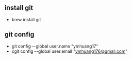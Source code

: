 ## install git
- brew install git
## git config
- git config --global user.name "ymhuang17"
- cgit config --global user.email "ymhuang176@gmail.com"
